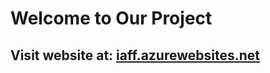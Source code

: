 # Welcome to Our Project

## Visit website at: [**iaff.azurewebsites.net**](https://iaff.azurewebsites.net/)  
